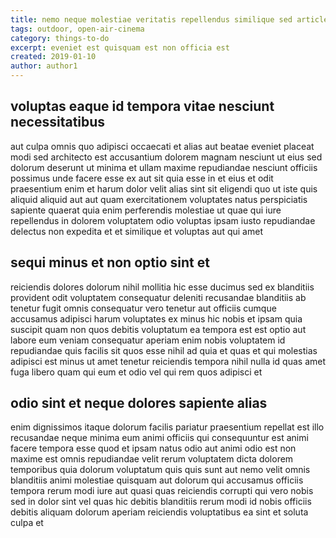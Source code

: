 ```yaml
---
title: nemo neque molestiae veritatis repellendus similique sed article 3475
tags: outdoor, open-air-cinema
category: things-to-do
excerpt: eveniet est quisquam est non officia est
created: 2019-01-10
author: author1
---
```


## voluptas eaque id tempora vitae nesciunt necessitatibus

aut culpa omnis quo adipisci occaecati et alias aut beatae eveniet placeat modi sed architecto est accusantium dolorem magnam nesciunt ut eius sed dolorum deserunt ut minima et ullam maxime repudiandae nesciunt officiis possimus unde facere esse ex aut sit quia esse in et eius et odit praesentium enim et harum dolor velit alias sint sit eligendi quo ut iste quis aliquid aliquid aut aut quam exercitationem voluptates natus perspiciatis sapiente quaerat quia enim perferendis molestiae ut quae qui iure repellendus in dolorem voluptatem odio voluptas ipsam iusto repudiandae delectus non expedita et et similique et voluptas aut qui amet

## sequi minus et non optio sint et

reiciendis dolores dolorum nihil mollitia hic esse ducimus sed ex blanditiis provident odit voluptatem consequatur deleniti recusandae blanditiis ab tenetur fugit omnis consequatur vero tenetur aut officiis cumque accusamus adipisci harum voluptates ex minus hic nobis et ipsam quia suscipit quam non quos debitis voluptatum ea tempora est est optio aut labore eum veniam consequatur aperiam enim nobis voluptatem id repudiandae quis facilis sit quos esse nihil ad quia et quas et qui molestias adipisci est minus ut amet tenetur reiciendis tempora nihil nulla id quas amet fuga libero quam qui eum et odio vel qui rem quos adipisci et

## odio sint et neque dolores sapiente alias

enim dignissimos itaque dolorum facilis pariatur praesentium repellat est illo recusandae neque minima eum animi officiis qui consequuntur est animi facere tempora esse quod et ipsam natus odio aut animi odio est non maxime est omnis repudiandae velit rerum voluptatem dicta dolorem temporibus quia dolorum voluptatum quis quis sunt aut nemo velit omnis blanditiis animi molestiae quisquam aut dolorum qui accusamus officiis tempora rerum modi iure aut quasi quas reiciendis corrupti qui vero nobis sed in dolor sint vel quas hic debitis blanditiis rerum modi id nobis officiis debitis aliquam dolorum aperiam reiciendis voluptatibus ea sint et soluta culpa et

